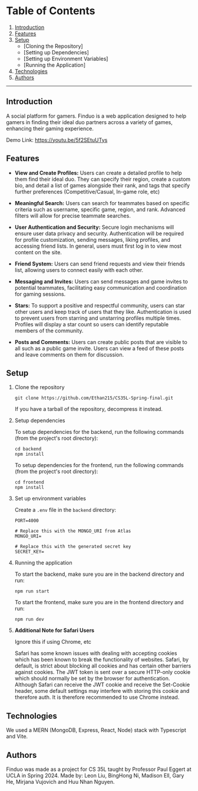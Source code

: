 
# Table of Contents

1. [Introduction](#introduction)
2. [Features](#features)
3. [Setup](#setup)
    - [Cloning the Repository]
    - [Setting up Dependencies]
    - [Setting up Environment Variables]
    - [Running the Application]
4. [Technologies](#technologies)
5. [Authors](#authors)

--------

## Introduction <a name="introduction"></a>

A social platform for gamers.
Finduo is a web application designed to help gamers in finding their ideal duo partners across a variety of games, enhancing their gaming experience.

Demo Link: https://youtu.be/5f2SEtuUTys

## Features <a name="features"></a>

- **View and Create Profiles:** Users can create a detailed profile to help them find their ideal duo. They can specify their region, create a custom bio, and detail a list of games alongside their rank, and tags that specify further preferences (Competitive/Casual, In-game role, etc)
- **Meaningful Search:** Users can search for teammates based on specific criteria such as username, specific game, region, and rank. Advanced filters will allow for precise teammate searches.
- **User Authentication and Security:** Secure login mechanisms will ensure user data privacy and security. Authentication will be required for profile customization, sending messages, liking profiles, and accessing friend lists. In general, users must first log in to view most content on the site.

- **Friend System:** Users can send friend requests and view their friends list, allowing users to connect easily with each other.
- **Messaging and Invites:** Users can send messages and game invites to potential teammates, facilitating easy communication and coordination for gaming sessions.
- **Stars:** To support a positive and respectful community, users can star other users and keep track of users that they like. Authentication is used to prevent users from starring and unstarring profiles multiple times. Profiles will display a star count so users can identify reputable members of the community.
- **Posts and Comments:** Users can create public posts that are visible to all such as a public game invite. Users can view a feed of these posts and leave comments on them for discussion. 

## Setup <a name="setup"></a>

1. Clone the repository
    ```
    git clone https://github.com/Ethan215/CS35L-Spring-final.git
   ```
    If you have a tarball of the repository, decompress it instead.
2. Setup dependencies

    To setup dependencies for the backend, run the following commands (from the project's root directory):
    ```
    cd backend
    npm install
    ```
    To setup dependencies for the frontend, run the following commands (from the project's root directory):
    ```
    cd frontend
    npm install
    ```
3. Set up environment variables

    Create a `.env` file in the `backend` directory:
    ```
    PORT=4000

    # Replace this with the MONGO_URI from Atlas 
    MONGO_URI=

    # Replace this with the generated secret key
    SECRET_KEY=
    ```

4. Running the application

    To start the backend, make sure you are in the backend directory and run:
    ```
    npm run start
    ```
    To start the frontend, make sure you are in the frontend directory and run:
    ``` 
    npm run dev
    ```
    
5. **Additional Note for Safari Users**


    Ignore this if using Chrome, etc
    
    Safari has some known issues with dealing with accepting cookies which has been known to break the functionality of websites.
    Safari, by default, is strict about blocking all cookies and has certain other barriers against cookies.
    The JWT token is sent over a secure HTTP-only cookie which should normally be set by the browser for authentication.
    Although Safari can receive the JWT cookie and receive the Set-Cookie header, some default settings may interfere with storing this cookie and therefore auth.
    It is therefore recommended to use Chrome instead.

## Technologies <a name="technologies"></a>

We used a MERN (MongoDB, Express, React, Node) stack with Typescript and Vite. 

## Authors <a name="authors"></a>

Finduo was made as a project for CS 35L taught by Professor Paul Eggert at UCLA in Spring 2024. Made by: Leon Liu, BingHong Ni, Madison Ell, Gary He, Mirjana Vujovich and Huu Nhan Nguyen.
